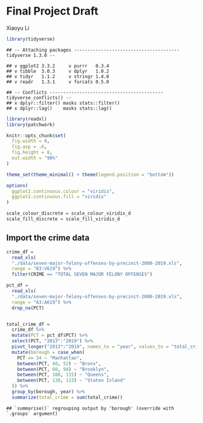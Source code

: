 Final Project Draft
================
Xiaoyu Li

``` r
library(tidyverse)
```

    ## -- Attaching packages --------------------------------------- tidyverse 1.3.0 --

    ## v ggplot2 3.3.2     v purrr   0.3.4
    ## v tibble  3.0.3     v dplyr   1.0.2
    ## v tidyr   1.1.2     v stringr 1.4.0
    ## v readr   1.3.1     v forcats 0.5.0

    ## -- Conflicts ------------------------------------------ tidyverse_conflicts() --
    ## x dplyr::filter() masks stats::filter()
    ## x dplyr::lag()    masks stats::lag()

``` r
library(readxl)
library(patchwork)

knitr::opts_chunk$set(
  fig.width = 8,
  fig.asp = .6,
  fig.height = 8,
  out.width = "90%"
)

theme_set(theme_minimal() + theme(legend.position = "bottom"))

options(
  ggplot2.continuous.colour = "viridis",
  ggplot2.continuous.fill = "viridis"
)

scale_colour_discrete = scale_colour_viridis_d
scale_fill_discrete = scale_fill_viridis_d
```

## Import the crime data

``` r
crime_df = 
  read_xls(
  "./data/seven-major-felony-offenses-by-precinct-2000-2019.xls",
  range = "B3:V619") %>% 
  filter(CRIME == "TOTAL SEVEN MAJOR FELONY OFFENSES")

pct_df =
  read_xls(
  "./data/seven-major-felony-offenses-by-precinct-2000-2019.xls",
  range = "A3:A619") %>% 
  drop_na(PCT)


total_crime_df =
  crime_df %>% 
  mutate(PCT = pct_df$PCT) %>% 
  select(PCT, "2013":"2019") %>% 
  pivot_longer("2013":"2019", names_to = "year", values_to = "total_crime") %>%
  mutate(borough = case_when(
    PCT <= 34 ~ "Manhattan",
    between(PCT, 40, 52) ~ "Bronx",
    between(PCT, 60, 94) ~ "Brooklyn",
    between(PCT, 100, 115) ~ "Queens",
    between(PCT, 120, 123) ~ "Staten Island"
  )) %>%
  group_by(borough, year) %>% 
  summarize(total_crime = sum(total_crime))
```

    ## `summarise()` regrouping output by 'borough' (override with `.groups` argument)
